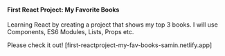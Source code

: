#### First React Project: My Favorite Books
Learning React by creating a project that shows my top 3 books. I will use Components, ES6 Modules, Lists, Props etc.

Please check it out!
[first-reactproject-my-fav-books-samin.netlify.app]
